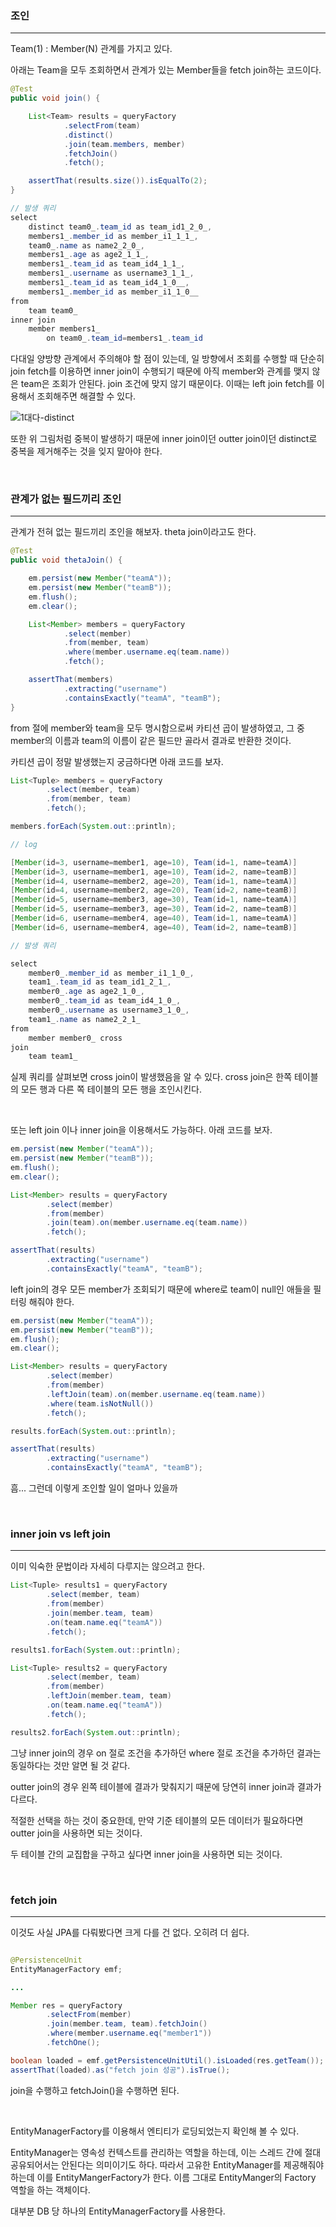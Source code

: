 ### 조인
---
Team(1) : Member(N) 관계를 가지고 있다.

아래는 Team을 모두 조회하면서 관계가 있는 Member들을 fetch join하는 코드이다.

```Java
@Test
public void join() {

    List<Team> results = queryFactory
            .selectFrom(team)
            .distinct()
            .join(team.members, member)
            .fetchJoin()
            .fetch();

    assertThat(results.size()).isEqualTo(2);
}

// 발생 쿼리
select
    distinct team0_.team_id as team_id1_2_0_,
    members1_.member_id as member_i1_1_1_,
    team0_.name as name2_2_0_,
    members1_.age as age2_1_1_,
    members1_.team_id as team_id4_1_1_,
    members1_.username as username3_1_1_,
    members1_.team_id as team_id4_1_0__,
    members1_.member_id as member_i1_1_0__ 
from
    team team0_ 
inner join
    member members1_ 
        on team0_.team_id=members1_.team_id
```

다대일 양방향 관계에서 주의해야 할 점이 있는데, 일 방향에서 조회를 수행할 때 단순히 join fetch를 이용하면 inner join이 수행되기 때문에 아직 member와 관계를 맺지 않은 team은 조회가 안된다. join 조건에 맞지 않기 때문이다. 이때는 left join fetch를 이용해서 조회해주면 해결할 수 있다.

![1대다-distinct](./../Img/1...N-distinct.png)

또한 위 그림처럼 중복이 발생하기 때문에 inner join이던 outter join이던 distinct로 중복을 제거해주는 것을 잊지 말아야 한다.

<br>

### 관계가 없는 필드끼리 조인
---

관계가 전혀 없는 필드끼리 조인을 해보자. theta join이라고도 한다.

```Java
@Test
public void thetaJoin() {

    em.persist(new Member("teamA"));
    em.persist(new Member("teamB"));
    em.flush();
    em.clear();

    List<Member> members = queryFactory
            .select(member)
            .from(member, team)
            .where(member.username.eq(team.name))
            .fetch();

    assertThat(members)
            .extracting("username")
            .containsExactly("teamA", "teamB");
}
```

from 절에 member와 team을 모두 명시함으로써 카티션 곱이 발생하였고, 그 중 member의 이름과 team의 이름이 같은 필드만 골라서 결과로 반환한 것이다.

카티션 곱이 정말 발생했는지 궁금하다면 아래 코드를 보자.

```Java
List<Tuple> members = queryFactory
        .select(member, team)
        .from(member, team)
        .fetch();

members.forEach(System.out::println);

// log

[Member(id=3, username=member1, age=10), Team(id=1, name=teamA)]
[Member(id=3, username=member1, age=10), Team(id=2, name=teamB)]
[Member(id=4, username=member2, age=20), Team(id=1, name=teamA)]
[Member(id=4, username=member2, age=20), Team(id=2, name=teamB)]
[Member(id=5, username=member3, age=30), Team(id=1, name=teamA)]
[Member(id=5, username=member3, age=30), Team(id=2, name=teamB)]
[Member(id=6, username=member4, age=40), Team(id=1, name=teamA)]
[Member(id=6, username=member4, age=40), Team(id=2, name=teamB)]

// 발생 쿼리

select
    member0_.member_id as member_i1_1_0_,
    team1_.team_id as team_id1_2_1_,
    member0_.age as age2_1_0_,
    member0_.team_id as team_id4_1_0_,
    member0_.username as username3_1_0_,
    team1_.name as name2_2_1_ 
from
    member member0_ cross
join
    team team1_
```

실제 쿼리를 살펴보면 cross join이 발생했음을 알 수 있다. cross join은 한쪽 테이블의 모든 행과 다른 쪽 테이블의 모든 행을 조인시킨다.

<br>

또는 left join 이나 inner join을 이용해서도 가능하다. 아래 코드를 보자.

```Java
em.persist(new Member("teamA"));
em.persist(new Member("teamB"));
em.flush();
em.clear();

List<Member> results = queryFactory
        .select(member)
        .from(member)
        .join(team).on(member.username.eq(team.name))
        .fetch();

assertThat(results)
        .extracting("username")
        .containsExactly("teamA", "teamB");
```

left join의 경우 모든 member가 조회되기 때문에 where로 team이 null인 애들을 필터링 해줘야 한다.

```Java
em.persist(new Member("teamA"));
em.persist(new Member("teamB"));
em.flush();
em.clear();

List<Member> results = queryFactory
        .select(member)
        .from(member)
        .leftJoin(team).on(member.username.eq(team.name))
        .where(team.isNotNull())
        .fetch();

results.forEach(System.out::println);

assertThat(results)
        .extracting("username")
        .containsExactly("teamA", "teamB");
```

흠... 그런데 이렇게 조인할 일이 얼마나 있을까

<br>

### inner join vs left join
---

이미 익숙한 문법이라 자세히 다루지는 않으려고 한다.

```Java
List<Tuple> results1 = queryFactory
        .select(member, team)
        .from(member)
        .join(member.team, team)
        .on(team.name.eq("teamA"))
        .fetch();

results1.forEach(System.out::println);

List<Tuple> results2 = queryFactory
        .select(member, team)
        .from(member)
        .leftJoin(member.team, team)
        .on(team.name.eq("teamA"))
        .fetch();

results2.forEach(System.out::println);
```

그냥 inner join의 경우 on 절로 조건을 추가하던 where 절로 조건을 추가하던 결과는 동일하다는 것만 알면 될 것 같다.

outter join의 경우 왼쪽 테이블에 결과가 맞춰지기 때문에 당연히 inner join과 결과가 다르다.

적절한 선택을 하는 것이 중요한데, 만약 기준 테이블의 모든 데이터가 필요하다면 outter join을 사용하면 되는 것이다.

두 테이블 간의 교집합을 구하고 싶다면 inner join을 사용하면 되는 것이다. 

<br>

### fetch join
---

이것도 사실 JPA를 다뤄봤다면 크게 다를 건 없다. 오히려 더 쉽다.

```Java

@PersistenceUnit
EntityManagerFactory emf;

...

Member res = queryFactory
        .selectFrom(member)
        .join(member.team, team).fetchJoin()
        .where(member.username.eq("member1"))
        .fetchOne();

boolean loaded = emf.getPersistenceUnitUtil().isLoaded(res.getTeam());
assertThat(loaded).as("fetch join 성공").isTrue();
```

join을 수행하고 fetchJoin()을 수행하면 된다.

<br>

EntityManagerFactory를 이용해서 엔티티가 로딩되었는지 확인해 볼 수 있다.

EntityManager는 영속성 컨텍스트를 관리하는 역할을 하는데, 이는 스레드 간에 절대 공유되어서는 안된다는 의미이기도 하다. 따라서 고유한 EntityManager를 제공해줘야 하는데 이를 EntityMangerFactory가 한다. 이름 그대로 EntityManger의 Factory 역할을 하는 객체이다.

대부분 DB 당 하나의 EntityManagerFactory를 사용한다.